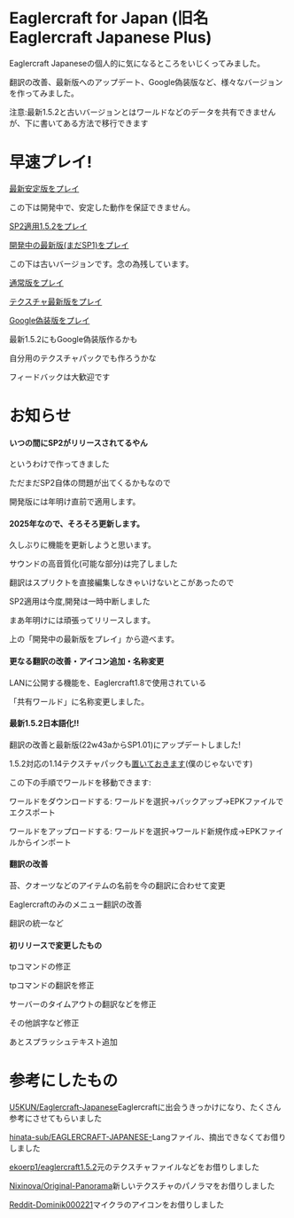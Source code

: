 ﻿# Eaglercraft for Japan (旧名Eaglercraft Japanese Plus)

Eaglercraft Japaneseの個人的に気になるところをいじくってみました。

翻訳の改善、最新版へのアップデート、Google偽装版など、様々なバージョンを作ってみました。

注意:最新1.5.2と古いバージョンとはワールドなどのデータを共有できませんが、下に書いてある方法で移行できます

# 早速プレイ!

[最新安定版をプレイ](https://magurock.github.io/Eaglercraft-for-Japan/New152/)

この下は開発中で、安定した動作を保証できません。

[SP2適用1.5.2をプレイ](https://magurock.github.io/Eaglercraft-for-Japan/SP2-152/)

[開発中の最新版(まだSP1)をプレイ](https://magurock.github.io/Eaglercraft-for-Japan/V3-152/)

この下は古いバージョンです。念の為残しています。

[通常版をプレイ](https://magurock.github.io/Eaglercraft-for-Japan/Normal/)

[テクスチャ最新版をプレイ](https://magurock.github.io/Eaglercraft-for-Japan/NewTexture/)

[Google偽装版をプレイ](https://magurock.github.io/Eaglercraft-for-Japan/ForSchool/)

最新1.5.2にもGoogle偽装版作るかも

自分用のテクスチャパックでも作ろうかな

フィードバックは大歓迎です

# お知らせ

#### いつの間にSP2がリリースされてるやん

というわけで作ってきました

ただまだSP2自体の問題が出てくるかもなので

開発版には年明け直前で適用します。

#### 2025年なので、そろそろ更新します。

久しぶりに機能を更新しようと思います。

サウンドの高音質化(可能な部分)は完了しました

翻訳はスプリクトを直接編集しなきゃいけないとこがあったので

SP2適用は今度,開発は一時中断しました

まあ年明けには頑張ってリリースします。

上の「開発中の最新版をプレイ」から遊べます。

#### 更なる翻訳の改善・アイコン追加・名称変更

LANに公開する機能を、Eaglercraft1.8で使用されている

「共有ワールド」に名称変更しました。

#### 最新1.5.2日本語化!!

翻訳の改善と最新版(22w43aからSP1.01)にアップデートしました!

1.5.2対応の1.14テクスチャパックも[置いておきます](https://www.mediafire.com/file/l30m7bucmlozgw5/1.14+Textures+MC1.5.2.zip/file)(僕のじゃないです)

この下の手順でワールドを移動できます:

ワールドをダウンロードする: ワールドを選択→バックアップ→EPKファイルでエクスポート

ワールドをアップロードする: ワールドを選択→ワールド新規作成→EPKファイルからインポート

#### 翻訳の改善

苔、クオーツなどのアイテムの名前を今の翻訳に合わせて変更

Eaglercraftのみのメニュー翻訳の改善

翻訳の統一など

#### 初リリースで変更したもの

tpコマンドの修正

tpコマンドの翻訳を修正

サーバーのタイムアウトの翻訳などを修正

その他誤字など修正

あとスプラッシュテキスト追加

# 参考にしたもの

[U5KUN/Eaglercraft-Japanese](https://github.com/U5KUN/Eaglercraft-Japanese)Eaglercraftに出会うきっかけになり、たくさん参考にさせてもらいました

[hinata-sub/EAGLERCRAFT-JAPANESE-](https://github.com/hinata-sub/EAGLERCRAFT-JAPANESE-)Langファイル、摘出できなくてお借りしました

[ekoerp1/eaglercraft1.5.2](https://github.com/ekoerp1/eaglercraft1.5.2)元のテクスチャファイルなどをお借りしました

[Nixinova/Original-Panorama](https://github.com/Nixinova/Original-Panorama/tree/new?tab=readme-ov-file)新しいテクスチャのパノラマをお借りしました

[Reddit-Dominik000221](https://www.reddit.com/r/Minecraft/comments/rrcdtr/i_removed_black_background_from_the_new_launcher/)マイクラのアイコンをお借りしました

